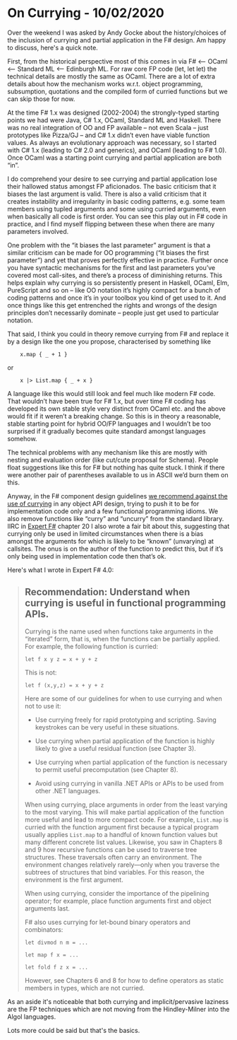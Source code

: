 
# On Currying - 10/02/2020

Over the weekend I was asked by Andy Gocke about the history/choices of the inclusion of currying and
partial application in the F# design. Am happy to discuss, here's a quick note.

First, from the historical perspective most of this comes in via F# <-- OCaml <-- Standard ML  <-- Edinburgh ML.
For raw core FP code (let, let let) the technical details are mostly the same as OCaml.
There are a lot of extra details about how the mechanism works w.r.t. object programming,
subsumption, quotations and the compiled form of curried functions but we can skip those for now.

At the time F# 1.x was designed (2002-2004) the strongly-typed starting points we had were
Java, C# 1.x, OCaml, Standard ML and Haskell.  There was no real integration of OO and FP
available – not even Scala – just prototypes like Pizza/GJ – and C# 1.x didn’t even have
viable function values.  As always an evolutionary approach was necessary, so I started
with C# 1.x (leading to C# 2.0 and generics), and OCaml (leading to F# 1.0).   Once OCaml
was a starting point currying and partial application are both “in”.

I do comprehend your desire to see currying and partial application lose their hallowed status
amongst FP aficionados. The basic criticism that it biases the last argument is valid.  There
is also a valid criticism that it creates instability and irregularity in basic coding patterns,
e.g. some team members using tupled arguments and some using curried arguments, even when basically
all code is first order.  You can see this play out in F# code in practice, and I find myself
flipping between these when there are many parameters involved.

One problem with the “it biases the last parameter” argument is that a similar criticism can be made
for OO programming (“it biases the first parameter”) and yet that proves perfectly effective in
practice. Further once you have syntactic mechanisms for the first and last parameters you’ve
covered most call-sites, and there’s a process of diminishing returns.  This helps explain why
currying is so persistently present in Haskell, OCaml, Elm,  PureScript and so on – like
OO notation it’s highly compact for a bunch of coding patterns and once it’s in your toolbox
you kind of get used to it.  And once things like this get entrenched the rights and wrongs
of the design principles don’t necessarily dominate – people just get used to particular notation.

That said, I think you could in theory remove currying from F# and replace it by a design like
the one you propose, characterised by something like
```
    x.map { _ + 1 }
```
or
```
    x |> List.map { _ + x }
```

A language like this would still look and feel much like modern F# code. That wouldn’t have
been true for F# 1.x, but over time F# coding has developed its own stable style very distinct
from OCaml etc. and the above would fit if it weren’t a breaking change.   So this is in theory
a reasonable, stable starting point for hybrid OO/FP languages and I wouldn’t be too surprised
if it gradually becomes quite standard amongst languages somehow.  

The technical problems with any mechanism like this are mostly with nesting and evaluation
order (like cut/cute proposal for Schema). People float suggestions like this for F# but nothing
has quite stuck. I think if there were another pair of parentheses available to us in ASCII we’d burn them on this.

Anyway, in the F# component design guidelines [we recommend against the use of currying](https://docs.microsoft.com/en-us/dotnet/fsharp/style-guide/component-design-guidelines#avoid-the-use-of-currying-of-parameters) in any
object API design, trying to push it to be for implementation code only and a few functional
programming idioms.   We also remove functions like “curry” and “uncurry” from the standard library.
IIRC in [Expert F#](https://www.apress.com/gp/book/9781484207413) chapter 20 I also wrote a fair bit about this, suggesting that currying only be used
in limited circumstances when there is a bias amongst the arguments for which is likely to
be “known” (unvarying) at callsites.  The onus is on the author of the function to predict
this, but if it’s only being used in implementation code then that’s ok.

Here's what I wrote in Expert F# 4.0:

> ## Recommendation: Understand when currying is useful in functional programming APIs. 
>
> Currying is the name used when functions take arguments in the “iterated” form, that is, when the functions can be partially applied. For example, the following function is curried: 
>
>     let f x y z = x + y + z 
>
> This is not: 
>
>     let f (x,y,z) = x + y + z 
>
> Here are some of our guidelines for when to use currying and when not to use it: 
>
> *	Use currying freely for rapid prototyping and scripting. Saving keystrokes can be very useful in these situations. 
>
> *	Use currying when partial application of the function is highly likely to give a useful residual function (see Chapter 3). 
>
> *	Use currying when partial application of the function is necessary to permit useful precomputation (see Chapter 8).  
>
> *	Avoid using currying in vanilla .NET APIs or APIs to be used from other .NET languages. 
>
> When using currying, place arguments in order from the least varying to 
> the most varying. This will make partial application of the function more
> useful and lead to more compact code. For example, `List.map` is curried 
> with the function argument first because a typical program usually applies
> `List.map` to a handful of known function values but many different
> concrete list values. Likewise, you saw in Chapters 8 and 9 how
> recursive functions can be used to traverse tree structures. These
> traversals often carry an environment. The environment changes
> relatively rarely—only when you traverse the subtrees of
> structures that bind variables. For this reason, the environment is the first argument.  
>
> When using currying, consider the importance of the pipelining
> operator; for example, place function arguments first and object arguments last. 
> 
> F# also uses currying for let-bound binary operators and combinators: 
>
>     let divmod n m = ... 
>
>     let map f x = ... 
> 
>     let fold f z x = ... 
> 
> However, see Chapters 6 and 8 for how to define operators as static members in types, which are not curried. 

As an aside it's noticeable that both currying and implicit/pervasive laziness are the FP
techniques which are not moving from the Hindley-Milner into the Algol languages.

Lots more could be said but that's the basics.  
